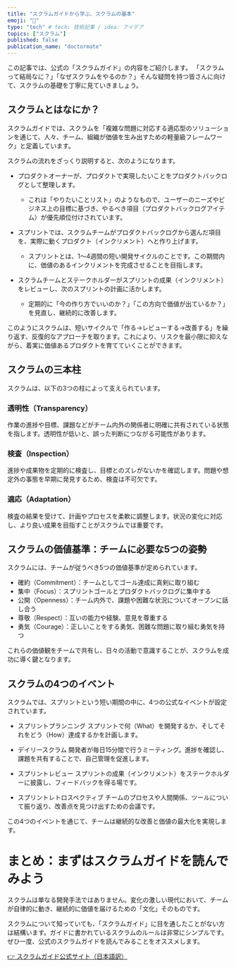 ```yaml
---
title: "スクラムガイドから学ぶ、スクラムの基本"
emoji: "🚀"
type: "tech" # tech: 技術記事 / idea: アイデア
topics: ["スクラム"]
published: false
publication_name: "doctormate"
---
```


この記事では、公式の「スクラムガイド」の内容をご紹介します。
「スクラムって結局なに？」「なぜスクラムをやるのか？」そんな疑問を持つ皆さんに向けて、スクラムの基礎を丁寧に見ていきましょう。


## スクラムとはなにか？
スクラムガイドでは、スクラムを「複雑な問題に対応する適応型のソリューションを通じて、人々、チーム、組織が価値を生み出すための軽量級フレームワーク」と定義しています。

スクラムの流れをざっくり説明すると、次のようになります。

- プロダクトオーナーが、プロダクトで実現したいことをプロダクトバックログとして整理します。
  - これは「やりたいことリスト」のようなもので、ユーザーのニーズやビジネス上の目標に基づき、やるべき項目（プロダクトバックログアイテム）が優先順位付けされています。

- スプリントでは、スクラムチームがプロダクトバックログから選んだ項目を、実際に動くプロダクト（インクリメント）へと作り上げます。
  - スプリントとは、1〜4週間の短い開発サイクルのことです。この期間内に、価値のあるインクリメントを完成させることを目指します。

- スクラムチームとステークホルダーがスプリントの成果（インクリメント）をレビューし、次のスプリントの計画に活かします。
  - 定期的に「今の作り方でいいのか？」「この方向で価値が出ているか？」を見直し、継続的に改善します。

このようにスクラムは、短いサイクルで「作る→レビューする→改善する」を繰り返す、反復的なアプローチを取ります。これにより、リスクを最小限に抑えながら、着実に価値あるプロダクトを育てていくことができます。

## スクラムの三本柱
スクラムは、以下の3つの柱によって支えられています。

### 透明性（Transparency）
作業の進捗や目標、課題などがチーム内外の関係者に明確に共有されている状態を指します。透明性が低いと、誤った判断につながる可能性があります。

### 検査（Inspection）
進捗や成果物を定期的に検査し、目標とのズレがないかを確認します。問題や想定外の事態を早期に発見するため、検査は不可欠です。

### 適応（Adaptation）
検査の結果を受けて、計画やプロセスを柔軟に調整します。状況の変化に対応し、より良い成果を目指すことがスクラムでは重要です。


## スクラムの価値基準：チームに必要な5つの姿勢
スクラムには、チームが従うべき5つの価値基準が定められています。

- 確約（Commitment）：チームとしてゴール達成に真剣に取り組む
- 集中（Focus）：スプリントゴールとプロダクトバックログに集中する
- 公開（Openness）：チーム内外で、課題や困難な状況についてオープンに話し合う
- 尊敬（Respect）：互いの能力や経験、意見を尊重する
- 勇気（Courage）：正しいことをする勇気、困難な問題に取り組む勇気を持つ

これらの価値観をチームで共有し、日々の活動で意識することが、スクラムを成功に導く鍵となります。

## スクラムの4つのイベント
スクラムでは、スプリントという短い期間の中に、4つの公式なイベントが設定されています。

- スプリントプランニング
   スプリントで何（What）を開発するか、そしてそれをどう（How）達成するかを計画します。

- デイリースクラム
  開発者が毎日15分間で行うミーティング。進捗を確認し、課題を共有することで、自己管理を促進します。

- スプリントレビュー
  スプリントの成果（インクリメント）をステークホルダーに披露し、フィードバックを得る場です。

- スプリントレトロスペクティブ
  チームのプロセスや人間関係、ツールについて振り返り、改善点を見つけ出すための会議です。

この4つのイベントを通じて、チームは継続的な改善と価値の最大化を実現します。

# まとめ：まずはスクラムガイドを読んでみよう
スクラムは単なる開発手法ではありません。変化の激しい現代において、チームが自律的に動き、継続的に価値を届けるための「文化」そのものです。

スクラムについて知っていても、「スクラムガイド」に目を通したことがない方は結構います。ガイドに書かれているスクラムのルールは非常にシンプルです。ぜひ一度、公式のスクラムガイドを読んでみることをオススメします。

[👉 スクラムガイド公式サイト（日本語訳）](https://scrumguides.org/docs/scrumguide/v2020/2020-Scrum-Guide-Japanese.pdf)




